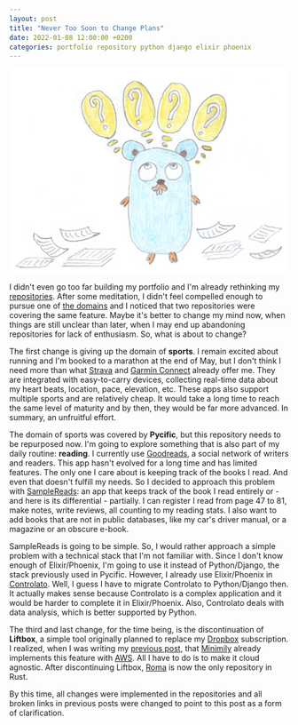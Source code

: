 ```yaml
---
layout: post
title: "Never Too Soon to Change Plans"
date: 2022-01-08 12:00:00 +0200
categories: portfolio repository python django elixir phoenix
---
```


![Gopher With Many Doubts](/images/posts/gopher-doubts.png)

I didn't even go too far building my portfolio and I'm already rethinking my [repositories](/2021/12/repositories-portfolio.html). After some meditation, I didn't feel compelled enough to pursue one of [the domains](/2021/12/knowledge-portfolio.html) and I noticed that two repositories were covering the same feature. Maybe it's better to change my mind now, when things are still unclear than later, when I may end up abandoning repositories for lack of enthusiasm. So, what is about to change?

<!-- more -->

The first change is giving up the domain of **sports**. I remain excited about running and I'm booked to a marathon at the end of May, but I don't think I need more than what [Strava](https://www.strava.com) and [Garmin Connect](https://www.garmin.com) already offer me. They are integrated with easy-to-carry devices, collecting real-time data about my heart beats, location, pace, elevation, etc. These apps also support multiple sports and are relatively cheap. It would take a long time to reach the same level of maturity and by then, they would be far more advanced. In summary, an unfruitful effort.

The domain of sports was covered by **Pycific**, but this repository needs to be repurposed now. I'm going to explore something that is also part of my daily routine: **reading**. I currently use [Goodreads](https://www.goodreads.com), a social network of writers and readers. This app hasn't evolved for a long time and has limited features. The only one I care about is keeping track of the books I read. And even that doesn't fulfill my needs. So I decided to approach this problem with [SampleReads](https://github.com/htmfilho/samplereads): an app that keeps track of the book I read entirely or - and here is its differential - partially. I can register I read from page 47 to 81, make notes, write reviews, all counting to my reading stats. I also want to add books that are not in public databases, like my car's driver manual, or a magazine or an obscure e-book.

SampleReads is going to be simple. So, I would rather approach a simple problem with a technical stack that I'm not familiar with. Since I don't know enough of Elixir/Phoenix, I'm going to use it instead of Python/Django, the stack previously used in Pycific. However, I already use Elixir/Phoenix in [Controlato](https://github.com/htmfilho/controlato). Well, I guess I have to migrate Controlato to Python/Django then. It actually makes sense because Controlato is a complex application and it would be harder to complete it in Elixir/Phoenix. Also, Controlato deals with data analysis, which is better supported by Python.

The third and last change, for the time being, is the discontinuation of **Liftbox**, a simple tool originally planned to replace my [Dropbox](https://www.dropbox.com) subscription. I realized, when I was writing my [previous post](/2022/01/bootstraping.html), that [Minimily](https://github.com/htmfilho/minimily) already implements this feature with [AWS](aws.amazon.com). All I have to do is to make it cloud agnostic. After discontinuing Liftbox, [Roma](https://github.com/htmfilho/roma) is now the only repository in Rust.

By this time, all changes were implemented in the repositories and all broken links in previous posts were changed to point to this post as a form of clarification.
